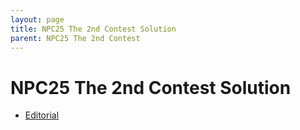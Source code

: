 ```yaml
---
layout: page
title: NPC25 The 2nd Contest Solution
parent: NPC25 The 2nd Contest
---
```


# NPC25 The 2nd Contest Solution

- [Editorial](/npc/25sp/second/solution/NPC2025_2nd_Editorial.pdf)
